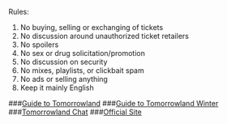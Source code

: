 Rules:

1. No buying, selling or exchanging of tickets
2. No discussion around unauthorized ticket retailers
3. No spoilers
4. No sex or drug solicitation/promotion
5. No discussion on security
6. No mixes, playlists, or clickbait spam
7. No ads or selling anything
8. Keep it mainly English


###[Guide to Tomorrowland](https://www.reddit.com/r/Tomorrowland/comments/94mjrn/guide_to_tomorrowland_2019/)
###[Guide to Tomorrowland Winter](https://old.reddit.com/r/Tomorrowland/comments/95aczf/guide_to_tomorrowland_winter/)
###[Tomorrowland Chat](https://s.reddit.com/channel/1443166_3c4663d39a10f05848206425f8c2441aeabacfc7)
###[Official Site](http://www.tomorrowland.com/)
